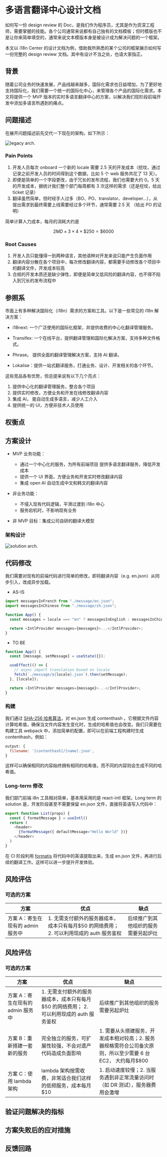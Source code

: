 # 多语言翻译中心设计文档

如何写一份 design review 的 Doc，是我们作为程序员，尤其是作为资深工程师，需要掌握的技能。各个公司通常来说都有自己独有的文档模板；但时模版也不是让你来简单填空的，通常来说文本模版本身是被设计成为解决问题的一个框架。

本文以 i18n Center 的设计文档为例，借助我所熟悉的某个公司的框架展示如何写一份完整的 design review 文档。其中有设计不当之处，也请大家指正。

## 背景

随着公司业务的快速发展，产品线越来越多，国际化需求也日益增加，为了更好地支持国际化，我们需要一个统一的国际化中心，来管理各个产品的国际化需求。本文将提供一个 MVP 版本的实时多语言翻译中心的方案，以解决我们现阶段前端开发中添加多语言所遇到的痛点。

## 问题描述

在展开问题描述前先交代一下现在的架构，如下所示：

![legacy arch.][0]

### Pain Points

1. 开发人员每次 onboard 一个新的 locale 需要 2.5 天的开发成本（挖坟，通过记录之前开发人员的时间得到这个数据，比如 5 个 web 服务共花了 13 天）。
2. 即便是简单的一个字段更改，由于冗长的发布流程，我们也需要大约 0。5 天的开发成本，据统计我们整个部门每周都有 3 次这样的需求（还是挖坟，给出 ticket 记录）
3. 翻译虽然简单，但时经手人过多（BO、PO、translator、developer...），从提出需求到最终需要上线需要经过多个环节，通常需要 2.5 天 （给出 PO 的证明）

简单计算人力成本，每月的消耗大约是

$$
2MD \times 3 \times 4 \times \$250 = \$6000
$$

### Root Causes

1. 开发人员只能懂得一到两种语言，其他语种对开发来说只能产生负面作用
2. 翻译内容分散在各个项目中，每次修改翻译内容，都需要手动修改各个项目中的翻译文件，开发成本较高
3. 合规的开发本质还是缺少弹性，即便是简单又低风险的翻译内容，也不得不陷入到冗长的发布流程中

## 参照系

市面上有多种解决国际化（i18n）需求的方案和工具。以下是一些常见的 i18n 解决方案：

- i18next: 一个广泛使用的国际化框架，并提供收费的中心化翻译管理服务。

- Transifex: 一个在线平台，提供翻译管理和国际化解决方案，支持多种文件格式。

- Phrase。 提供全面的翻译管理解决方案，支持 AI 翻译。

- Lokalise：提供一站式翻译服务，打通业务、设计、开发相关的各个环节。

这些竞品各有优势，但总提来说有以下几个亮点：

1. 提供中心化的翻译管理服务，整合各个项目
2. 提供实时修改，方便业务和开发在线修改翻译内容
3. 集成 AI， 能自动生成多语言，减少人工介入
4. 提供统一的 UI，方便非技术人员使用

## 权衡点

## 方案设计

- MVP 业务功能：

  - 通过一个中心化的服务，为所有前端项目
    提供多语言翻译服务，降低开发成本
  - 提供一个 UI 界面，方便业务和开发实时修改翻译内容
  - 集成 open AI 自动生成中文和韩文的翻译内容

- 非业务功能：
  - 不侵入现有代码逻辑，平滑过渡到 i18n 中心
  - 服务宕机时，不影响现有业务
- 非 MVP 目标：集成公司自研的翻译大模型

### 架构设计

![solution arch.][1]

## 代码修改

我们需要对现有的前端代码进行简单的修改，即将翻译内容（e.g. en.json）从同步引入，改成异步加载。

- AS-IS

```js
import messagesInFrench from "./message/en.json";
import messagesInChinese from "./message/zh.json";

function App() {
  const messages = locale === "en" ? messagesInEnglish : messagesInChinese;

  return <IntlProvider messages={messages}>...</IntlProvider>;
}
```

- TO BE

```js
function App() {
  const [message, setMessage] = useState({});

  useEffect(() => {
    // async import translation based on locale
    fetch(`./message/${locale}.json`).then(setMessage);
  }, [locale]);

  return <IntlProvider messages={message}>...</IntlProvider>;
}
```

### 构建

我们通过 [SHA-256 哈希算法][3]，对 en.json 生成 contenthash 。它根据文件内容计算哈希值，确保当文件内容发生变化时，生成的哈希值也会改变。我们只需要在构建工具 webpack 中，添加简单的配置，即可以在前端工程构建时生成 contenthash，例如：


```js
output: {
  filename: '[contenthash]/[name].json',
}
```

这样可以确保相同的内容始终拥有相同的哈希值，而不同的内容则会生成不同的哈希值。

### Long-term 修改

我们部门前端 i8n 工具相对简单，基本用采用的是 react-intl 框架。Long term 的 solution 是，开发阶段甚至不需要保留 en.json 文件，直接将英语写入代码中：

```js
export function List(props) {
  const { formatMessage } = useIntl()
  return (
    <header>
      {formatMessage({ defaultMessage="Hello World" })}
    </header>
  )
}
```

在 CI 阶段利用 [formatjs][2] 将代码中的英语提取出来，生成 en.json 文件，再进行后续的翻译工作。这样可以进一步提升开发体验。

## 风险评估

### 可选的方案

| 方案                              | 优点                                                                                      | 缺点                                                                                                         |
| --------------------------------- | ----------------------------------------------------------------------------------------- | ------------------------------------------------------------------------------------------------------------ |
| 方案 A：寄生在现有的 admin 服务中 | 1. 无需支付额外的服务器成本，成本只有每月$50 的网络费用； 2. 可以利用现成的 auth 服务鉴权 | 后续推广到其他组织的服务需要另起炉灶                                                                         |

## 风险评估

### 可选的方案

| 方案                              | 优点                                                                                      | 缺点                                                                                                         |
| --------------------------------- | ----------------------------------------------------------------------------------------- | ------------------------------------------------------------------------------------------------------------ |
| 方案 A：寄生在现有的 admin 服务中 | 1. 无需支付额外的服务器成本，成本只有每月$50 的网络费用； 2. 可以利用现成的 auth 服务鉴权 | 后续推广到其他组织的服务需要另起炉灶                                                                         |
| 方案 B：重新搭建一套新的服务      | 完全独立的服务，可扩展性较强，不会对遗产代码造成负面影响                                  | 1. 需要从头搭建服务，开发成本相对较高；2. 服务器规格需符合公司备灾原则，所以至少需要 6 台 EC2， 大约每月$800 |
| 方案 C：使用 lambda 架构          | lambda 架构按需收费，非常适合我们这样的低频服务，成本每月$10                              | 1. 启动速度较慢；2. 当服务遇到非正常流量访问时（如 DR 测试），服务器费用会激增                               |

## 验证问题解决的指标

## 方案失败后的应对措施

## 反馈回路

[0]: ./img/legacy.drawio.png
[1]: ./img/solution.drawio.png
[2]: https://formatjs.io/docs/getting-started/message-extraction
[3]: https://en.wikipedia.org/wiki/SHA-2#SHA-256
